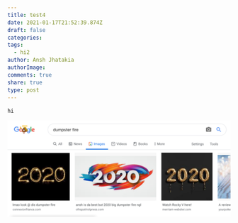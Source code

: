 ```yaml
---
title: test4
date: 2021-01-17T21:52:39.874Z
draft: false
categories: 
tags:
  - hi2
author: Ansh Jhatakia
authorImage: 
comments: true
share: true
type: post
---
```



```
hi
```

![](images/dumpster-fire.png)